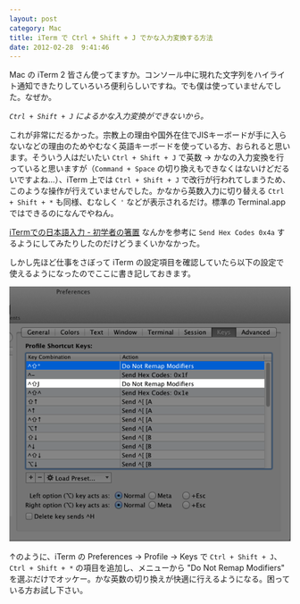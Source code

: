 ```yaml
---
layout: post
category: Mac
title: iTerm で Ctrl + Shift + J でかな入力変換する方法
date: 2012-02-28  9:41:46
---
```


Mac の iTerm 2 皆さん使ってますか。コンソール中に現れた文字列をハイライト通知できたりしていろいろ便利らしいですね。でも僕は使っていませんでした。なぜか。

*`Ctrl + Shift + J` によるかな入力変換ができないから。*

これが非常にだるかった。宗教上の理由や国外在住でJISキーボードが手に入らないなどの理由のためやむなく英語キーボードを使っている方、おられると思います。そういう人はだいたい `Ctrl + Shift + J` で英数 -> かなの入力変換を行っていると思いますが（`Command + Space` の切り換えもできなくはないけどだるいですよね…）、iTerm 上では `Ctrl + Shift + J` で改行が行われてしまうため、このような操作が行えていませんでした。かなから英数入力に切り替える `Ctrl + Shift + *` も同様、むなしく `'` などが表示されるだけ。標準の Terminal.app ではできるのになんでやねん。

[iTermでの日本語入力 - 初学者の箸置](http://d.hatena.ne.jp/tkuro/20091124/1259039460 "iTermでの日本語入力 - 初学者の箸置") なんかを参考に `Send Hex Codes 0x4a` するようにしてみたりしたのだけどうまくいかなかった。

しかし先ほど仕事をさぼって iTerm の設定項目を確認していたら以下の設定で使えるようになったのでここに書き記しておきます。

![iTerm で Ctrl + Shift + J でかな入力変換する方法](/images/iterm-do-not-remap-modifiers.png)

↑のように、iTerm の Preferences -> Profile -> Keys で `Ctrl + Shift + J`、 `Ctrl + Shift + *` の項目を追加し、メニューから "Do Not Remap Modifiers" を選ぶだけでオッケー。かな英数の切り換えが快適に行えるようになる。困っている方お試し下さい。
